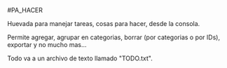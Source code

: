 #PA_HACER

Huevada para manejar tareas, cosas para hacer, desde la consola.

Permite agregar, agrupar en categorias, borrar (por categorias o por IDs), exportar y no mucho mas...

Todo va a un archivo de texto llamado "TODO.txt".
